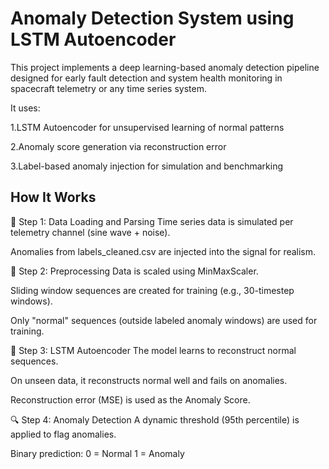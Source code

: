 # Anomaly Detection System using LSTM Autoencoder

This project implements a deep learning-based anomaly detection pipeline designed for early fault detection and system health monitoring in spacecraft telemetry or any time series system.

It uses:

1.LSTM Autoencoder for unsupervised learning of normal patterns

2.Anomaly score generation via reconstruction error

3.Label-based anomaly injection for simulation and benchmarking

##  How It Works

🔧 Step 1: Data Loading and Parsing
Time series data is simulated per telemetry channel (sine wave + noise).

Anomalies from labels_cleaned.csv are injected into the signal for realism.

🧼 Step 2: Preprocessing
Data is scaled using MinMaxScaler.

Sliding window sequences are created for training (e.g., 30-timestep windows).

Only "normal" sequences (outside labeled anomaly windows) are used for training.

🧠 Step 3: LSTM Autoencoder
The model learns to reconstruct normal sequences.

On unseen data, it reconstructs normal well and fails on anomalies.

Reconstruction error (MSE) is used as the Anomaly Score.

🔍 Step 4: Anomaly Detection
A dynamic threshold (95th percentile) is applied to flag anomalies.

Binary prediction:
0 = Normal
1 = Anomaly

